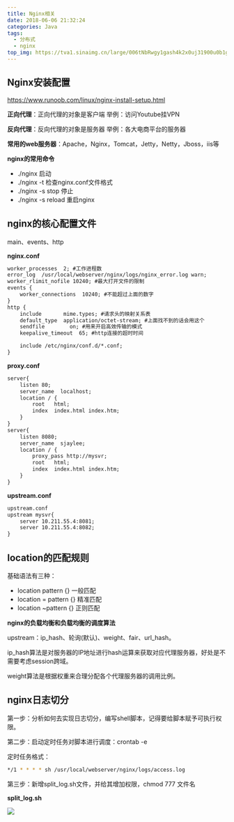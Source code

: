 ```yaml
---
title: Nginx相关
date: 2018-06-06 21:32:24
categories: Java
tags:
  - 分布式
  - nginx
top_img: https://tva1.sinaimg.cn/large/006tNbRwgy1gash4k2x0uj31900u0b1g.jpg
---
```


## Nginx安装配置

https://www.runoob.com/linux/nginx-install-setup.html

**正向代理**：正向代理的对象是客户端	举例：访问Youtube挂VPN

**反向代理**：反向代理的对象是服务器	举例：各大电商平台的服务器

**常用的web服务器**：Apache，Nginx，Tomcat，Jetty，Netty，Jboss，iis等

**nginx的常用命令**

- ./nginx   启动
- ./nginx -t  检查nginx.conf文件格式
- ./nginx -s stop  停止
- ./nginx -s reload  重启nginx

<!-- more -->

## nginx的核心配置文件

main、events、http

**nginx.conf**

```xml
worker_processes  2; #工作进程数
error_log  /usr/local/webserver/nginx/logs/nginx_error.log warn;
worker_rlimit_nofile 10240; #最大打开文件的限制
events {
    worker_connections  10240; #不能超过上面的数字
}
http {
    include       mime.types; #请求头的映射关系表
    default_type  application/octet-stream; #上面找不到的话会用这个
    sendfile        on; #用来开启高效传输的模式
    keepalive_timeout  65; #http连接的超时时间

    include /etc/nginx/conf.d/*.conf;
}
```

**proxy.conf**

```xml
server{
    listen 80;
    server_name  localhost;
    location / {
        root   html;
        index  index.html index.htm;
    }
}
server{
    listen 8080;
    server_name  sjaylee;
    location / {
        proxy_pass http://mysvr;
        root   html;
        index  index.html index.htm;
    }
}
```

**upstream.conf**

```xml
upstream.conf
upstream mysvr{
    server 10.211.55.4:8081;
    server 10.211.55.4:8082;
}
```

## location的匹配规则

基础语法有三种：

- location pattern {}	一般匹配
- location = pattern {}	精准匹配
- location ~pattern {}	正则匹配

**nginx的负载均衡和负载均衡的调度算法**

upstream：ip_hash、轮询(默认)、weight、fair、url_hash。

ip_hash算法是对服务器的IP地址进行hash运算来获取对应代理服务器，好处是不需要考虑session跨域。

weight算法是根据权重来合理分配各个代理服务器的调用比例。

## nginx日志切分

第一步：分析如何去实现日志切分，编写shell脚本，记得要给脚本赋予可执行权限。

第二步：启动定时任务对脚本进行调度：crontab -e

定时任务格式：

```bash
*/1 * * * * sh /usr/local/webserver/nginx/logs/access.log
```

第三步：新增split_log.sh文件，并给其增加权限，chmod 777 文件名

**split_log.sh**

![](https://tva1.sinaimg.cn/large/006tNbRwgy1garbdepmokj30ik0mm4ev.jpg)